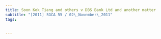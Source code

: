 ```yaml
---
title: Soon Kok Tiang and others v DBS Bank Ltd and another matter 
subtitle: "[2011] SGCA 55 / 02\_November\_2011"
tags:


---
```


